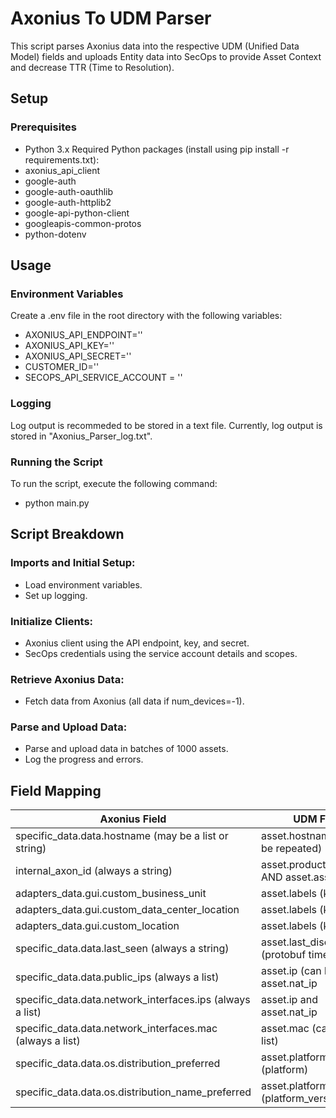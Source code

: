 
# Axonius To UDM Parser

This script parses Axonius data into the respective UDM (Unified Data Model) fields and uploads Entity data into SecOps to provide Asset Context and decrease TTR (Time to Resolution).

## Setup
### Prerequisites
- Python 3.x
Required Python packages (install using pip install -r requirements.txt):
- axonius_api_client
- google-auth
- google-auth-oauthlib
- google-auth-httplib2
- google-api-python-client
- googleapis-common-protos
- python-dotenv

## Usage
### Environment Variables
Create a .env file in the root directory with the following variables:
- AXONIUS_API_ENDPOINT=''
- AXONIUS_API_KEY=''
- AXONIUS_API_SECRET=''
- CUSTOMER_ID=''
- SECOPS_API_SERVICE_ACCOUNT = ''

### Logging
Log output is recommeded to be stored in a text file. Currently, log output is stored in "Axonius_Parser_log.txt".

### Running the Script
To run the script, execute the following command:

- python main.py

## Script Breakdown
### Imports and Initial Setup:

* Load environment variables.
* Set up logging.

### Initialize Clients:
* Axonius client using the API endpoint, key, and secret.
* SecOps credentials using the service account details and scopes.

### Retrieve Axonius Data:

* Fetch data from Axonius (all data if num_devices=-1).

### Parse and Upload Data:

* Parse and upload data in batches of 1000 assets.
* Log the progress and errors.

## Field Mapping

| Axonius Field                                       | UDM Field                            |
| --------------------------------------------------- | ------------------------------------ |
| specific_data.data.hostname (may be a list or string) | asset.hostname (cannot be repeated)  |
| internal_axon_id (always a string)                  | asset.product_object_id AND asset.asset_id |
| adapters_data.gui.custom_business_unit              | asset.labels (key, value)            |
| adapters_data.gui.custom_data_center_location       | asset.labels (key, value)            |
| adapters_data.gui.custom_location                   | asset.labels (key, value)            |
| specific_data.data.last_seen (always a string)      | asset.last_discover_time (protobuf timestamp) |
| specific_data.data.public_ips (always a list)       | asset.ip (can be a list) + asset.nat_ip |
| specific_data.data.network_interfaces.ips (always a list) | asset.ip and asset.nat_ip     |
| specific_data.data.network_interfaces.mac (always a list) | asset.mac (can be a list)   |
| specific_data.data.os.distribution_preferred        | asset.platform_software (platform)   |
| specific_data.data.os.distribution_name_preferred   | asset.platform_software (platform_version) |
